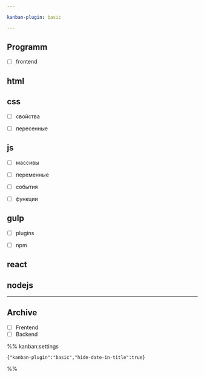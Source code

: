 ```yaml
---

kanban-plugin: basic

---
```


## Programm

- [ ] frontend


## html



## css

- [ ] свойства
- [ ] пересенные


## js

- [ ] массивы
- [ ] переменные
- [ ] события
- [ ] функции


## gulp

- [ ] plugins
- [ ] npm


## react



## nodejs



***

## Archive

- [ ] Frentend
- [ ] Backend

%% kanban:settings
```
{"kanban-plugin":"basic","hide-date-in-title":true}
```
%%